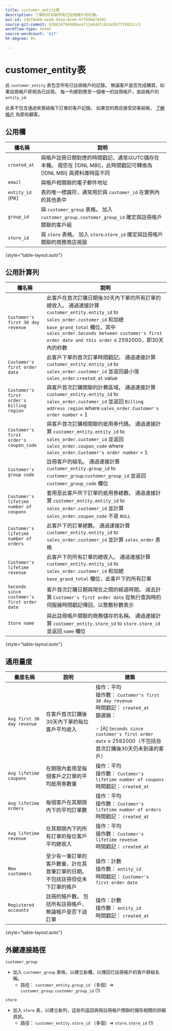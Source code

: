 ```yaml
---
title: customer_entity表
description: 了解如何存取所有已註冊帳戶的記錄。
exl-id: 24bf0e66-eea0-45ea-8ce6-4ff99b678201
source-git-commit: 82882479d4d6bea712e8dd7c6b2e5b7715022cc3
workflow-type: tm+mt
source-wordcount: '617'
ht-degree: 0%

---
```


# customer_entity表

此 `customer_entity` 表包含所有已註冊帳戶的記錄。 無論客戶是否完成購買，如果註冊帳戶即視為已註冊。 每一列都對應至一個唯一的註冊帳戶，由該帳戶的 `entity_id`.

此表不包含通過來賓結帳下訂單的客戶記錄。 如果您的商店接受訪客結帳， [了解帳戶](../data-warehouse-mgr/guest-orders.md) 為那些顧客。

## 公用欄

| **欄名稱** | **說明** |
|---|---|
| `created_at` | 與帳戶註冊日期對應的時間戳記，通常以UTC儲存在本機。 視您在 [!DNL MBI]，此時間戳記可轉換為 [!DNL MBI] 與資料庫時區不同 |
| `email` | 與帳戶相關聯的電子郵件地址 |
| `entity_id` (PK) | 表的唯一標識符，通常用於與 `customer_id` 在實例內的其他表中 |
| `group_id` | 與 `customer_group` 表格。 加入 `customer_group.customer_group_id` 確定與註冊帳戶關聯的客戶組 |
| `store_id` | 與 `store` 表格。 加入 `store`.`store_id` 確定與註冊帳戶關聯的商務商店視圖 |

{style=&quot;table-layout:auto&quot;}

## 公用計算列

| **欄名稱** | **說明** |
|---|---|
| `Customer's first 30 day revenue` | 此客戶在首次訂購日期後30天內下單的所有訂單的總收入。 通過連接計算 `customer_entity.entity_id` to `sales_order.customer_id` 和加總 `base_grand_total` 欄位，其中 `sales_order.Seconds between customer's first order date and this order` ≤ 2592000，即30天內的秒數 |
| `Customer's first order date` | 此客戶下單的首次訂單時間戳記。 通過連接計算 `customer_entity.entity_id` to `sales_order.customer_id` 並返回最小值 `sales_order`.`created_at` value |
| `Customer's first order's billing region` | 與客戶首次訂購關聯的計費區域。 通過連接計算 `customer_entity.entity_id` to `sales_order.customer_id` 並返回 `Billing address region` where `sales_order.Customer's order number` = 1 |
| `Customer's first order's coupon_code` | 與客戶首次訂購相關聯的抵用券代碼。 通過連接計算 `customer_entity.entity_id` to `sales_order.customer_id` 並返回 `sales_order.coupon_code` where `sales_order.Customer's order number` = 1 |
| `Customer's group code` | 註冊客戶的組名。 通過連接計算 `customer_entity.group_id` to `customer_group`.`customer_group_id` 並返回 `customer_group_code` 欄位 |
| `Customer's lifetime number of coupons` | 套用至此客戶所下訂單的抵用券總數。 通過連接計算 `customer_entity.entity_id` to `sales_order.customer_id` 並計算 `sales_order.coupon_code` 不是 `NULL` |
| `Customer's lifetime number of orders` | 此客戶下的訂單總數。 通過連接計算 `customer_entity.entity_id` to `sales_order.customer_id` 並計算 `sales_order` 表格 |
| `Customer's lifetime revenue` | 此客戶下的所有訂單的總收入。 通過連接計算 `customer_entity.entity_id` to `sales_order.customer_id` 和加總 `base_grand_total` 欄位，此客戶下的所有訂單 |
| `Seconds since customer's first order date` | 客戶首次訂購日期與現在之間的經過時間。 減去計算 `Customer's first order date` 從執行查詢時的伺服器時間戳記傳回，以整數秒數表示 |
| `Store name` | 與此註冊帳戶關聯的商務儲存的名稱。 通過連接計算 `customer_entity.store_id` to `store.store_id` 並返回 `name` 欄位 |

{style=&quot;table-layout:auto&quot;}

## 通用量度

| **量度名稱** | **說明** | **建築** |
|---|---|---|
| `Avg first 30 day revenue` | 在客戶首次訂購後30天內下單的每位客戶平均收入 | 操作：平均<br/>操作數： `Customer's first 30 day revenue`<br/>時間戳記： `created_at`<br/>篩選器：<br/><br/>- \[A\] `Seconds since customer's first order date` ≥ 2592000（不包括自首次訂購後30天仍未到達的客戶） |
| `Avg lifetime coupons` | 在期限內套用至每個客戶之訂單的平均抵用券數量 | 操作：平均<br/>操作數： `Customer's lifetime number of coupons`<br/>時間戳記： `created_at` |
| `Avg lifetime orders` | 每個客戶在其期限內下的平均訂單數 | 操作：平均<br/>操作數： `Customer's lifetime number of orders`<br/>時間戳記： `created_at` |
| `Avg lifetime revenue` | 在其期限內下的所有訂單的每位客戶平均總收入 | 操作：平均<br/>操作數： `Customer's lifetime revenue`<br/>時間戳記： `created_at` |
| `New customers` | 至少有一筆訂單的客戶數量，計在其首筆訂單的日期。 不包括註冊但從未下訂單的帳戶 | 操作：計數<br/>操作數： `entity_id`<br/>時間戳記： `Customer's first order date` |
| `Registered accounts` | 註冊的帳戶數。 包括所有註冊帳戶，無論帳戶是否下過訂單 | 操作：計數<br/>操作數： `entity_id`<br/>時間戳記： `created_at` |

{style=&quot;table-layout:auto&quot;}

## 外鍵連接路徑

`customer_group`

* 加入 `customer_group` 表格，以建立新欄，以傳回已註冊帳戶的客戶群組名稱。
   * 路徑： `customer_entity.group_id` （多個）=> `customer_group.customer_group_id` (1)

`store`

* 加入 `store` 表，以建立新列，這些列返回與與註冊帳戶關聯的儲存相關的詳細資訊。
   * 路徑： `customer_entity.store_id` （多個）=> `store.store_id` (1)
